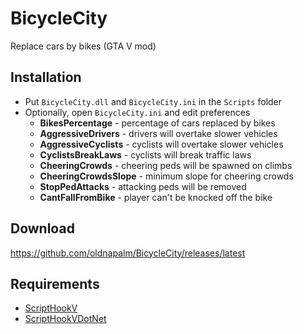 # BicycleCity

Replace cars by bikes (GTA V mod)

## Installation
- Put `BicycleCity.dll` and `BicycleCity.ini` in the `Scripts` folder
- Optionally, open `BicycleCity.ini` and edit preferences
  - **BikesPercentage** - percentage of cars replaced by bikes
  - **AggressiveDrivers** - drivers will overtake slower vehicles
  - **AggressiveCyclists** - cyclists will overtake slower vehicles
  - **CyclistsBreakLaws** - cyclists will break traffic laws
  - **CheeringCrowds** - cheering peds will be spawned on climbs
  - **CheeringCrowdsSlope** - minimum slope for cheering crowds
  - **StopPedAttacks** - attacking peds will be removed
  - **CantFallFromBike** - player can't be knocked off the bike

## Download
https://github.com/oldnapalm/BicycleCity/releases/latest

## Requirements
- [ScriptHookV](http://www.dev-c.com/gtav/scripthookv/)
- [ScriptHookVDotNet](https://github.com/crosire/scripthookvdotnet)
